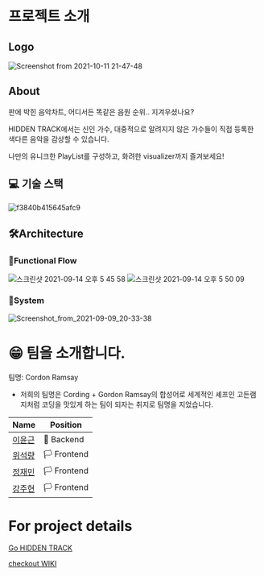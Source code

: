 # 프로젝트 소개
## Logo

![Screenshot from 2021-10-11 21-47-48](https://user-images.githubusercontent.com/81761175/136792467-5596d69d-0728-46b5-bc2e-6f189f935c2f.png)

## About

판에 박힌 음악차트, 어디서든 똑같은 음원 순위.. 지겨우셨나요?

HIDDEN TRACK에서는 신인 가수, 대중적으로 알려지지 않은 가수들이 직접 등록한 색다른 음악을 감상할 수 있습니다.

나만의 유니크한 PlayList를 구성하고, 화려한 visualizer까지 즐겨보세요!

## 💻 기술 스택

![f3840b415645afc9](https://user-images.githubusercontent.com/81761175/136849810-48ec546e-a85b-437c-aeae-0922064c60d3.png)

## 🛠Architecture

### 🔨Functional Flow  

![스크린샷 2021-09-14 오후 5 45 58](https://user-images.githubusercontent.com/62126380/133227204-093cf223-c7b8-49ef-8196-c9c346d9bedd.png)
![스크린샷 2021-09-14 오후 5 50 09](https://user-images.githubusercontent.com/62126380/133226942-08dd14d3-f749-4b69-a095-e82d4447fed3.png)

### 🔧System

![Screenshot_from_2021-09-09_20-33-38](https://user-images.githubusercontent.com/83861190/132682497-522eecf6-9485-40c2-a863-5f1e8a5cf7fe.png)


# 😁 팀을 소개합니다.

팀명: Cordon Ramsay

- 저희의 팀명은 Cording + Gordon Ramsay의 합성어로 세계적인 셰프인 고든램지처럼 코딩을 맛있게 하는 팀이 되자는 취지로 팀명을 지었습니다.

| Name | Position |
| ----------- | ----------- |
| <a href="https://github.com/Realroot">이윤근</a> | 🏴 Backend |
| <a href="https://github.com/Achates09">위석량</a> | 🏳 Frontend |
| <a href="https://github.com/James940522">정재민</a> | 🏳 Frontend |
| <a href="https://github.com/jjub0217">강주현</a> | 🏳 Frontend |

# For project details

<a font-size=500px href="https://www.hiddentrack.link">Go HIDDEN TRACK</a>

<a font-size=500px href="https://github.com/codestates/hidden_track/wiki">checkout WIKI</a>


